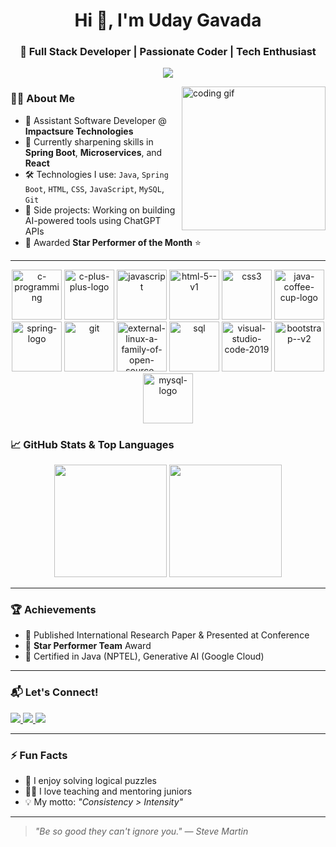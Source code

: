 <h1 align="center">Hi 👋, I'm Uday Gavada</h1>
<h3 align="center">🚀 Full Stack Developer | Passionate Coder | Tech Enthusiast</h3>

<p align="center">
  <img src="https://readme-typing-svg.herokuapp.com?font=Fira+Code&size=22&pause=1000&color=F70000&center=true&vCenter=true&width=435&lines=Full+Stack+Developer;Java+%7C+Spring+Boot+%7C+React+JS;Always+Learning+%E2%9C%85;Building+Cool+Stuff+%F0%9F%9A%80" />
</p>

<img align="right" src="https://media.giphy.com/media/qgQUggAC3Pfv687qPC/giphy.gif" height="230" alt="coding gif"/>

### 🧑‍💻 About Me
- 💼 Assistant Software Developer @ **Impactsure Technologies**
- 🧠 Currently sharpening skills in **Spring Boot**, **Microservices**, and **React**
- 🛠️ Technologies I use: `Java`, `Spring Boot`, `HTML`, `CSS`, `JavaScript`, `MySQL`, `Git`
- 🎯 Side projects: Working on building AI-powered tools using ChatGPT APIs
- 🥇 Awarded **Star Performer of the Month** ⭐

---

<p align="center">
  <img width="80" height="80" src="https://img.icons8.com/color/48/c-programming.png" alt="c-programming"/>
  <img width="80" height="80" src="https://img.icons8.com/color/48/c-plus-plus-logo.png" alt="c-plus-plus-logo"/>
  <img width="80" height="80" src="https://img.icons8.com/fluency/48/javascript.png" alt="javascript"/>
  <img width="80" height="80" src="https://img.icons8.com/color/48/html-5--v1.png" alt="html-5--v1"/>
  <img width="80" height="80" src="https://img.icons8.com/color/48/css3.png" alt="css3"/>
  <img width="80" height="80" src="https://img.icons8.com/3d-fluency/94/java-coffee-cup-logo.png" alt="java-coffee-cup-logo"/>
  <img width="80" height="80" src="https://img.icons8.com/color/48/spring-logo.png" alt="spring-logo"/>
  <img width="80" height="80" src="https://img.icons8.com/color/48/git.png" alt="git"/>
  <img width="80" height="80" src="https://img.icons8.com/external-tal-revivo-color-tal-revivo/24/external-linux-a-family-of-open-source-unix-like-operating-systems-based-on-the-linux-kernel-logo-color-tal-revivo.png" alt="external-linux-a-family-of-open-source-unix-like-operating-systems-based-on-the-linux-kernel-logo-color-tal-revivo"/>
  <img width="80" height="80" src="https://img.icons8.com/fluency/48/sql.png" alt="sql"/>
  <img width="80" height="80" src="https://img.icons8.com/color/48/visual-studio-code-2019.png" alt="visual-studio-code-2019"/>
  <img width="80" height="80" src="https://img.icons8.com/color/48/bootstrap--v2.png" alt="bootstrap--v2"/>
  <img width="80" height="80" src="https://img.icons8.com/color/48/mysql-logo.png" alt="mysql-logo"/>
</p>



### 📈 GitHub Stats & Top Languages
<p align="center">
  <img src="https://github-readme-stats.vercel.app/api?username=UdayGavada&show_icons=true&theme=radical&hide_border=false&include_all_commits=true&count_private=true" height="180"/>
  <img src="https://github-readme-stats.vercel.app/api/top-langs/?username=UdayGavada&layout=compact&langs_count=6&theme=radical&hide_border=false" height="180"/>
</p>

---

### 🏆 Achievements
- 🏅 Published International Research Paper & Presented at Conference
- 🌟 **Star Performer Team** Award
- 🧠 Certified in Java (NPTEL), Generative AI (Google Cloud)

---

### 📬 Let's Connect!
<p align="left">
  <a href="mailto:2052udaygavada@gmail.com">
    <img src="https://img.shields.io/badge/Gmail-D14836?style=for-the-badge&logo=gmail&logoColor=white"/>
  </a>
  <a href="https://www.linkedin.com/in/uday-gavada" target="_blank">
    <img src="https://img.shields.io/badge/LinkedIn-0077B5?style=for-the-badge&logo=linkedin&logoColor=white"/>
  </a>
  <a href="https://discord.gg/s4AecbPz" target="_blank">
    <img src="https://img.shields.io/badge/Discord-5865F2?style=for-the-badge&logo=discord&logoColor=white"/>
  </a>
</p>

---

### ⚡ Fun Facts
- 🧩 I enjoy solving logical puzzles
- 🧑‍🏫 I love teaching and mentoring juniors
- 💡 My motto: *"Consistency > Intensity"*

---

> *"Be so good they can't ignore you." — Steve Martin*

